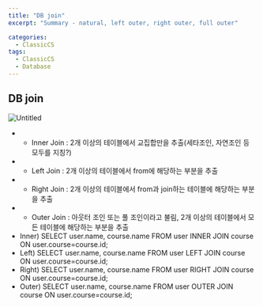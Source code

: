 ```yaml
---
title: "DB join"
excerpt: "Summary - natural, left outer, right outer, full outer"

categories:
  - ClassicCS
tags:
  - ClassicCS
  - Database
---
```


## DB join
![Untitled](https://user-images.githubusercontent.com/34998051/68469635-e414bd80-025d-11ea-8d2e-27521bfa30fc.jpeg)  


- * Inner Join : 2개 이상의 테이블에서 교집합만을 추출(세타조인, 자연조인 등 모두를 지칭?)
- * Left Join : 2개 이상의 테이블에서 from에 해당하는 부분을 추출
- * Right Join : 2개 이상의 테이블에서 from과 join하는 테이블에 해당하는 부분을 추출
- * Outer Join : 아웃터 조인 또는 풀 조인이라고 불림, 2개 이상의 테이블에서 모든 테이블에 해당하는 부분을 추출
- Inner) SELECT user.name, course.name FROM user INNER JOIN course ON user.course=course.id;
- Left) SELECT user.name, course.name FROM user LEFT JOIN course ON user.course=course.id;
- Right) SELECT user.name, course.name FROM user RIGHT JOIN course ON user.course=course.id;
- Outer) SELECT user.name, course.name FROM user OUTER JOIN course ON user.course=course.id;
